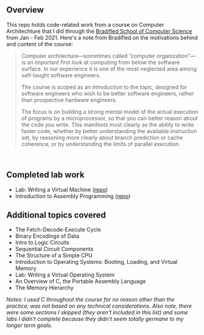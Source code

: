 ## Overview

This repo holds code-related work from a course on Computer Architechture that I did through the [Bradifled School of Computer Science](https://bradfieldcs.com/courses/architecture/) from Jan - Feb 2021. Here's a note from Bradifled on the motivations behind and content of the course:
> Computer architecture—sometimes called “computer organization”—is an important first look at computing from below the software surface. In our experience it is one of the most neglected area among self-taught software engineers.
>
> The course is scoped as an introduction to the topic, designed for software engineers who wish to be better software engineers, rather than prospective hardware engineers.
>
> The focus is on building a strong mental model of the actual execution of programs by a microprocessor, so that you can better reason about the code you write. This manifests most clearly as the ability to write faster code, whether by better understanding the available instruction set, by reasoning more clearly about branch prediction or cache coherence, or by understanding the limits of parallel execution.  

<p>&nbsp;</p>

## Completed lab work
* Lab: Writing a Virtual Machine ([repo](https://github.com/will-sauer/bradfieldcs-arch/tree/main/toy-vm))
* Introduction to Assembly Programming ([repo](https://github.com/will-sauer/bradfieldcs-arch/tree/main/MIPS_assembly))

## Additional topics covered
* The Fetch-Decode-Execute Cycle
* Binary Encodings of Data
* Intro to Logic Circuits
* Sequential Circuit Components
* The Structure of a Simple CPU
* Introduction to Operating Systems: Booting, Loading, and Virtual Memory
* Lab: Writing a Virtual Operating System
* An Overview of C, the Portable Assembly Language
* The Memory Hierarchy


_Notes: I used C throughout the course for no reason other than the practice; was not based on any technical considerations. Also note, there were some sections I skipped (they aren't included in this list) and some labs I didn't complete because they didn't seem totally germane to my longer term goals._

